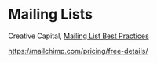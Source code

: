 # Mailing Lists

Creative Capital, [Mailing List Best Practices](../files/CC-mailing_lists.pdf)

https://mailchimp.com/pricing/free-details/
